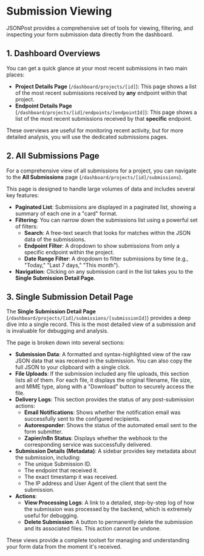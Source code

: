 # Submission Viewing

JSONPost provides a comprehensive set of tools for viewing, filtering, and inspecting your form submission data directly from the dashboard.

## 1. Dashboard Overviews

You can get a quick glance at your most recent submissions in two main places:

-   **Project Details Page** (`/dashboard/projects/[id]`): This page shows a list of the most recent submissions received by **any** endpoint within that project.
-   **Endpoint Details Page** (`/dashboard/projects/[id]/endpoints/[endpointId]`): This page shows a list of the most recent submissions received by that **specific** endpoint.

These overviews are useful for monitoring recent activity, but for more detailed analysis, you will use the dedicated submissions pages.

## 2. All Submissions Page

For a comprehensive view of all submissions for a project, you can navigate to the **All Submissions** page (`/dashboard/projects/[id]/submissions`).

This page is designed to handle large volumes of data and includes several key features:

-   **Paginated List**: Submissions are displayed in a paginated list, showing a summary of each one in a "card" format.
-   **Filtering**: You can narrow down the submissions list using a powerful set of filters:
    -   **Search**: A free-text search that looks for matches within the JSON data of the submissions.
    -   **Endpoint Filter**: A dropdown to show submissions from only a specific endpoint within the project.
    -   **Date Range Filter**: A dropdown to filter submissions by time (e.g., "Today," "Last 7 days," "This month").
-   **Navigation**: Clicking on any submission card in the list takes you to the **Single Submission Detail Page**.

## 3. Single Submission Detail Page

The **Single Submission Detail Page** (`/dashboard/projects/[id]/submissions/[submissionId]`) provides a deep dive into a single record. This is the most detailed view of a submission and is invaluable for debugging and analysis.

The page is broken down into several sections:

-   **Submission Data**: A formatted and syntax-highlighted view of the raw JSON data that was received in the submission. You can also copy the full JSON to your clipboard with a single click.
-   **File Uploads**: If the submission included any file uploads, this section lists all of them. For each file, it displays the original filename, file size, and MIME type, along with a "Download" button to securely access the file.
-   **Delivery Logs**: This section provides the status of any post-submission actions:
    -   **Email Notifications**: Shows whether the notification email was successfully sent to the configured recipients.
    -   **Autoresponder**: Shows the status of the automated email sent to the form submitter.
    -   **Zapier/n8n Status**: Displays whether the webhook to the corresponding service was successfully delivered.
-   **Submission Details (Metadata)**: A sidebar provides key metadata about the submission, including:
    -   The unique Submission ID.
    -   The endpoint that received it.
    -   The exact timestamp it was received.
    -   The IP address and User Agent of the client that sent the submission.
-   **Actions**:
    -   **View Processing Logs**: A link to a detailed, step-by-step log of how the submission was processed by the backend, which is extremely useful for debugging.
    -   **Delete Submission**: A button to permanently delete the submission and its associated files. This action cannot be undone.

These views provide a complete toolset for managing and understanding your form data from the moment it's received.